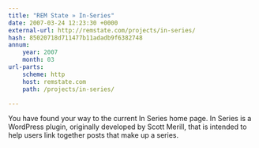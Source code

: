 ```yaml
---
title: "REM State » In-Series"
date: 2007-03-24 12:23:30 +0000
external-url: http://remstate.com/projects/in-series/
hash: 85020718d711477b11adadb9f6382748
annum:
    year: 2007
    month: 03
url-parts:
    scheme: http
    host: remstate.com
    path: /projects/in-series/

---
```


You have found your way to the current In Series home page. In Series is a WordPress plugin, originally developed by Scott Merill, that is intended to help users link together posts that make up a series.
